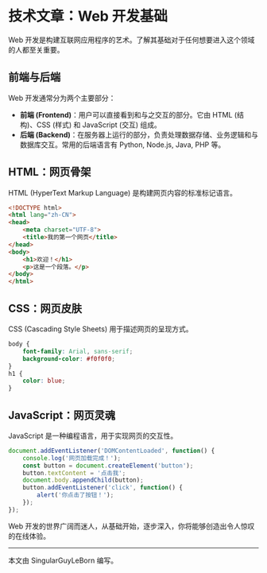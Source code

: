 
# 技术文章：Web 开发基础

Web 开发是构建互联网应用程序的艺术。了解其基础对于任何想要进入这个领域的人都至关重要。

## 前端与后端

Web 开发通常分为两个主要部分：

*   **前端 (Frontend)**：用户可以直接看到和与之交互的部分。它由 HTML (结构)、CSS (样式) 和 JavaScript (交互) 组成。
*   **后端 (Backend)**：在服务器上运行的部分，负责处理数据存储、业务逻辑和与数据库交互。常用的后端语言有 Python, Node.js, Java, PHP 等。

## HTML：网页骨架

HTML (HyperText Markup Language) 是构建网页内容的标准标记语言。

```html
<!DOCTYPE html>
<html lang="zh-CN">
<head>
    <meta charset="UTF-8">
    <title>我的第一个网页</title>
</head>
<body>
    <h1>欢迎！</h1>
    <p>这是一个段落。</p>
</body>
</html>
```

## CSS：网页皮肤

CSS (Cascading Style Sheets) 用于描述网页的呈现方式。

```css
body {
    font-family: Arial, sans-serif;
    background-color: #f0f0f0;
}
h1 {
    color: blue;
}
```

## JavaScript：网页灵魂

JavaScript 是一种编程语言，用于实现网页的交互性。

```javascript
document.addEventListener('DOMContentLoaded', function() {
    console.log('网页加载完成！');
    const button = document.createElement('button');
    button.textContent = '点击我';
    document.body.appendChild(button);
    button.addEventListener('click', function() {
        alert('你点击了按钮！');
    });
});
```

Web 开发的世界广阔而迷人，从基础开始，逐步深入，你将能够创造出令人惊叹的在线体验。

---
本文由 SingularGuyLeBorn 编写。
        